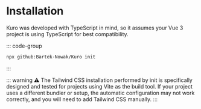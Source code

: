 # Installation

Kuro was developed with TypeScript in mind, so it assumes your Vue 3 project is using TypeScript for best compatibility.

::: code-group
```bash
npx github:Bartek-Nowak/Kuro init
```
:::

::: warning
⚠️ The Tailwind CSS installation performed by init is specifically designed and tested for projects using Vite as the build tool.
If your project uses a different bundler or setup, the automatic configuration may not work correctly, and you will need to add Tailwind CSS manually.
:::